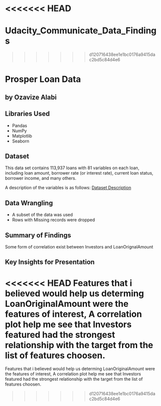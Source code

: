 <<<<<<< HEAD
=======
# Udacity_Communicate_Data_Findings

>>>>>>> d120716438ee1e1bc0176a9415dac2bd5c84d4e6
# Prosper Loan Data
## by Ozavize Alabi


## Libraries Used
- Pandas
- NumPy
- Matplotlib
- Seaborn

## Dataset

This data set contains 113,937 loans with 81 variables on each loan, including loan amount, borrower rate (or interest rate), current loan status, borrower income, and many others.

A description of the variables is as follows: [Dataset Description](https://www.google.com/url?q=https://docs.google.com/spreadsheet/ccc?key%3D0AllIqIyvWZdadDd5NTlqZ1pBMHlsUjdrOTZHaVBuSlE%26usp%3Dsharing&sa=D&ust=1554486256024000)

## Data Wrangling
- A subset of the data was used
- Rows with Missing records were dropped

## Summary of Findings
Some form of correlation exist between Investors and LoanOrignalAmount


## Key Insights for Presentation
<<<<<<< HEAD
Features that i believed would help us determing LoanOriginalAmount were the features of interest, A correlation plot help me see that Investors featured had the strongest relationship with the target from the list of features choosen.
=======
Features that i believed would help us determing LoanOriginalAmount were the features of interest, A correlation plot help me see that Investors featured had the strongest relationship with the target from the list of features choosen.
>>>>>>> d120716438ee1e1bc0176a9415dac2bd5c84d4e6
